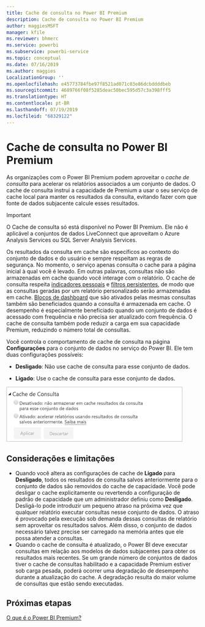 ```yaml
---
title: Cache de consulta no Power BI Premium
description: Cache de consulta no Power BI Premium
author: maggiesMSFT
manager: kfile
ms.reviewer: bhmerc
ms.service: powerbi
ms.subservice: powerbi-service
ms.topic: conceptual
ms.date: 07/16/2019
ms.author: maggies
LocalizationGroup: ''
ms.openlocfilehash: e45773784fbe97f8521ad071c03e86dcbddddbeb
ms.sourcegitcommit: 4689766f08f5285deac50bec595d57c3a398fff5
ms.translationtype: HT
ms.contentlocale: pt-BR
ms.lasthandoff: 07/19/2019
ms.locfileid: "68329122"
---
```

# <a name="query-caching-in-power-bi-premium"></a>Cache de consulta no Power BI Premium

As organizações com o Power BI Premium podem aproveitar o *cache de consulta* para acelerar os relatórios associados a um conjunto de dados. O cache de consulta instrui a capacidade de Premium a usar o seu serviço de cache local para manter os resultados da consulta, evitando fazer com que fonte de dados subjacente calcule esses resultados.

> [!IMPORTANT]
> O Cache de consulta só está disponível no Power BI Premium. Ele não é aplicável a conjuntos de dados LiveConnect que aproveitam o Azure Analysis Services ou SQL Server Analysis Services.

Os resultados da consulta em cache são específicos ao contexto do conjunto de dados e do usuário e sempre respeitam as regras de segurança. No momento, o serviço apenas consulta o cache para a página inicial à qual você é levado. Em outras palavras, consultas não são armazenadas em cache quando você interage com o relatório. O cache de consulta respeita [indicadores pessoais](consumer/end-user-bookmarks.md#personal-bookmarks) e [filtros persistentes](https://powerbi.microsoft.com/blog/announcing-persistent-filters-in-the-service/), de modo que as consultas geradas por um relatório personalizado serão armazenadas em cache. [Blocos de dashboard](service-dashboard-tiles.md) que são ativados pelas mesmas consultas também são beneficiados quando a consulta é armazenada em cache. O desempenho é especialmente beneficiado quando um conjunto de dados é acessado com frequência e não precisa ser atualizado com frequência. O cache de consulta também pode reduzir a carga em sua capacidade Premium, reduzindo o número total de consultas.

Você controla o comportamento de cache de consulta na página **Configurações** para o conjunto de dados no serviço do Power BI. Ele tem duas configurações possíveis:

- **Desligado**: Não use cache de consulta para esse conjunto de dados.

- **Ligado**: Use o cache de consulta para esse conjunto de dados.

![Caixa de diálogo de cache de consulta](media/power-bi-query-caching/power-bi-query-caching.png)

## <a name="considerations-and-limitations"></a>Considerações e limitações

- Quando você altera as configurações de cache de **Ligado** para **Desligado**, todos os resultados de consulta salvos anteriormente para o conjunto de dados são removidos do cache de capacidade. Você pode desligar o cache explicitamente ou revertendo a configuração de padrão de capacidade que um administrador definiu como **Desligado**. Desligá-lo pode introduzir um pequeno atraso na próxima vez que qualquer relatório executar consultas nesse conjunto de dados. O atraso é provocado pela execução sob demanda dessas consultas de relatório sem aproveitar os resultados salvos. Além disso, o conjunto de dados necessário talvez precise ser carregado na memória antes que ele possa atender a consultas.
- Quando o cache de consulta é atualizado, o Power BI deve executar consultas em relação aos modelos de dados subjacentes para obter os resultados mais recentes. Se um grande número de conjuntos de dados tiver o cache de consultas habilitado e a capacidade Premium estiver sob carga pesada, poderá ocorrer uma degradação de desempenho durante a atualização do cache. A degradação resulta do maior volume de consultas que estão sendo executadas.

## <a name="next-steps"></a>Próximas etapas

[O que é o Power BI Premium?](service-premium-what-is.md)

